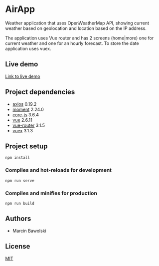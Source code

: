 # AirApp

Weather application that uses OpenWeatherMap API, showing current weather based on geolocation and location based on the IP address.

The application uses Vue router and has 2 screens (home|more) one for current weather and one for an hourly forecast. To store the date application uses vuex.  

## Live demo 
[Link to live demo](https://gracious-ramanujan-315b95.netlify.com/?fbclid=IwAR18VkIqWwG4TqMqTeql0LnruNEX49edRg8s9hX6qEvcRSt5NBRsnPp4jAk#/)


## Project dependencies

- [axios](https://github.com/axios/axios) 0.19.2 
- [moment](https://momentjs.com/) 2.24.0
- [core-js](https://github.com/zloirock/core-js) 3.6.4
- [vue](https://vuejs.org/) 2.6.11
- [vue-router](https://router.vuejs.org/) 3.1.5
- [vuex](https://vuex.vuejs.org/) 3.1.3


## Project setup
```
npm install
```

### Compiles and hot-reloads for development
```
npm run serve
```

### Compiles and minifies for production
```
npm run build
```

## Authors
- Marcin Bawolski

## License
[MIT](https://choosealicense.com/licenses/mit/)
